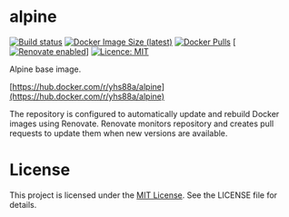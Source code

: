 # alpine

[![Build status](https://github.com/yhs88a/alpine/actions/workflows/build-push.yml/badge.svg)](https://github.com/yhs88a/alpine/actions/workflows/build-push.yml)
[![Docker Image Size (latest)](https://img.shields.io/docker/image-size/yhs88a/alpine/latest)](https://hub.docker.com/r/yhs88a/alpine)
[![Docker Pulls](https://img.shields.io/docker/pulls/yhs88a/alpine)](https://hub.docker.com/r/yhs88a/alpine)
[[![Renovate enabled](https://img.shields.io/badge/renovate-enabled-brightgreen.svg)](https://renovatebot.com/)]
[![Licence: MIT](https://img.shields.io/github/license/yhs88a/alpine)](https://github.com/yhs88a/alpine/blob/main/LICENSE)

Alpine base image.

[https://hub.docker.com/r/yhs88a/alpine](https://hub.docker.com/r/yhs88a/alpine)

The repository is configured to automatically update and rebuild Docker images using Renovate. Renovate monitors repository and creates pull requests to update them when new versions are available.

# License

This project is licensed under the [MIT License](/LICENSE). See the LICENSE file for details.
